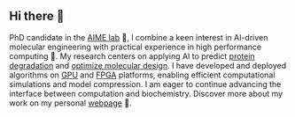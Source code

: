 ## Hi there 👋

<!--
**ribesstefano/ribesstefano** is a ✨ _special_ ✨ repository because its `README.md` (this file) appears on your GitHub profile.

Here are some ideas to get you started:

- 🔭 I’m currently working on ...
- 🌱 I’m currently learning ...
- 👯 I’m looking to collaborate on ...
- 🤔 I’m looking for help with ...
- 💬 Ask me about ...
- 📫 How to reach me: ...
- 😄 Pronouns: ...
- ⚡ Fun fact: ...
-->

PhD candidate in the [AIME lab](https://ailab.bio/research-themes) 🧬, I combine a keen interest in AI-driven molecular engineering with practical experience in high performance computing 🚀. My research centers on applying AI to predict [protein degradation](https://github.com/ribesstefano/PROTAC-Degradation-Predictor) and [optimize molecular design](https://github.com/ribesstefano/PROTAC-Splitter). I have developed and deployed algorithms on [GPU](https://github.com/ribesstefano/GPU-accelerated-Finite-Element-Method-using-Python-and-CUDA) and [FPGA](https://github.com/ribesstefano/Mapping-Multiple-LSTM-Models-on-FPGAs) platforms, enabling efficient computational simulations and model compression. I am eager to continue advancing the interface between computation and biochemistry. Discover more about my work on my personal [webpage](https://ribesstefano.github.io) 🔗.
